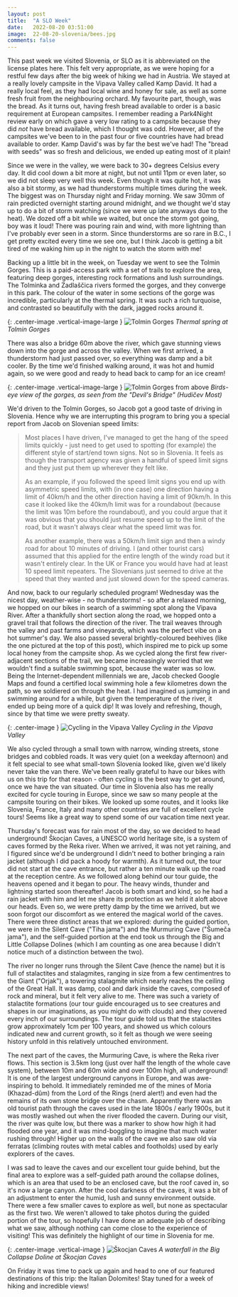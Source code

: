 ```yaml
---
layout: post
title:  "A SLO Week"
date:   2022-08-20 03:51:00
image:  22-08-20-slovenia/bees.jpg
comments: false
---
```


This past week we visited Slovenia, or SLO as it is abbreviated on the license plates here. This felt very appropriate, as we were hoping for a restful few days after the big week of hiking we had in Austria. We stayed at a really lovely campsite in the Vipava Valley called Kamp David. It had a really local feel, as they had local wine and honey for sale, as well as some fresh fruit from the neighbouring orchard. My favourite part, though, was the bread. As it turns out, having fresh bread available to order is a basic requirement at European campsites. I remember reading a Park4Night review early on which gave a very low rating to a campsite because they did *not* have bread available, which I thought was odd. However, all of the campsites we've been to in the past four or five countries have had bread available to order. Kamp David's was by far the best we've had! The "bread with seeds" was so fresh and delicious, we ended up eating most of it plain!

Since we were in the valley, we were back to 30+ degrees Celsius every day. It did cool down a bit more at night, but not until 11pm or even later, so we did not sleep very well this week. Even though it was quite hot, it was also a bit stormy, as we had thunderstorms multiple times during the week. The biggest was on Thursday night and Friday morning. We saw 30mm of rain predicted overnight starting around midnight, and we thought we'd stay up to do a bit of storm watching (since we were up late anyways due to the heat). We dozed off a bit while we waited, but once the storm got going, boy was it loud! There was pouring rain and wind, with more lightning than I've probably ever seen in a storm. Since thunderstorms are so rare in B.C., I get pretty excited every time we see one, but I think Jacob is getting a bit tired of me waking him up in the night to watch the storm with me!

Backing up a little bit in the week, on Tuesday we went to see the Tolmin Gorges. This is a paid-access park with a set of trails to explore the area, featuring deep gorges, interesting rock formations and lush surroundings. The Tolminka and Zadlaščica rivers formed the gorges, and they converge in this park. The colour of the water in some sections of the gorge was incredible, particularly at the thermal spring. It was such a rich turquoise, and contrasted so beautifully with the dark, jagged rocks around it.

{: .center-image .vertical-image-large }
![Tolmin Gorges]({{site.baseurl}}/images/22-08-20-slovenia/gorge1.jpg "Tolmin Gorges")
*Thermal spring at Tolmin Gorges*

There was also a bridge 60m above the river, which gave stunning views down into the gorge and across the valley. When we first arrived, a thunderstorm had just passed over, so everything was damp and a bit cooler. By the time we'd finished walking around, it was hot and humid again, so we were good and ready to head back to camp for an ice cream!

{: .center-image .vertical-image-large }
![Tolmin Gorges from above]({{site.baseurl}}/images/22-08-20-slovenia/gorge2.jpg "Tolmin Gorges from above")
*Birds-eye view of the gorges, as seen from the "Devil's Bridge" (Hudičev Most)*

We'd driven to the Tolmin Gorges, so Jacob got a good taste of driving in Slovenia. Hence why we are interrupting this program to bring you a special report from Jacob on Slovenian speed limits:

> Most places I have driven, I've managed to get the hang of the speed limits quickly - just need to get used to spotting (for example) the different style of start/end town signs. Not so in Slovenia. It feels as though the transport agency was given a handful of speed limit signs and they just put them up wherever they felt like. 
>
> As an example, if you followed the speed limit signs you end up with asymmetric speed limits, with (in one case) one direction having a limit of 40km/h and the other direction having a limit of 90km/h. In this case it looked like the 40km/h limit was for a roundabout (because the limit was 10m before the roundabout), and you could argue that it was obvious that you should just resume speed up to the limit of the road, but it wasn't always clear what the speed limit was for. 
>
> As another example, there was a 50km/h limit sign and then a windy road for about 10 minutes of driving. I (and other tourist cars) assumed that this applied for the entire length of the windy road but it wasn't entirely clear. In the UK or France you would have had at least 10 speed limit repeaters. 
> The Slovenians just seemed to drive at the speed that they wanted and just slowed down for the speed cameras.

And now, back to our regularly scheduled program! Wednesday was the nicest day, weather-wise - no thunderstorms! - so after a relaxed morning, we hopped on our bikes in search of a swimming spot along the Vipava River. After a thankfully short section along the road, we hopped onto a gravel trail that follows the direction of the river. The trail weaves through the valley and past farms and vineyards, which was the perfect vibe on a hot summer's day. We also passed several brightly-coloured beehives (like the one pictured at the top of this post), which inspired me to pick up some local honey from the campsite shop. As we cycled along the first few river-adjacent sections of the trail, we became increasingly worried that we wouldn't find a suitable swimming spot, because the water was so low. Being the Internet-dependent millennials we are, Jacob checked Google Maps and found a certified local swimming hole a few kilometres down the path, so we soldiered on through the heat. I had imagined us jumping in and swimming around for a while, but given the temperature of the river, it ended up being more of a quick dip! It was lovely and refreshing, though, since by that time we were pretty sweaty.

{: .center-image }
![Cycling in the Vipava Valley]({{site.baseurl}}/images/22-08-20-slovenia/bike.jpg "Cycling in the Vipava Valley")
*Cycling in the Vipava Valley*

We also cycled through a small town with narrow, winding streets, stone bridges and cobbled roads. It was very quiet (on a weekday afternoon) and it felt special to see what small-town Slovenia looked like, given we'd likely never take the van there. We've been really grateful to have our bikes with us on this trip for that reason - often cycling is the best way to get around, once we have the van situated. Our time in Slovenia also has me really excited for cycle touring in Europe, since we saw so many people at the campsite touring on their bikes. We looked up some routes, and it looks like Slovenia, France, Italy and many other countries are full of excellent cycle tours! Seems like a great way to spend some of our vacation time next year.

Thursday's forecast was for rain most of the day, so we decided to head underground! Škocjan Caves, a UNESCO world heritage site, is a system of caves formed by the Reka river. When we arrived, it was not yet raining, and I figured since we'd be underground I didn't need to bother bringing a rain jacket (although I did pack a hoody for warmth). As it turned out, the tour did not start at the cave entrance, but rather a ten minute walk up the road at the reception centre. As we followed along behind our tour guide, the heavens opened and it began to pour. The heavy winds, thunder and lightning started soon thereafter! Jacob is both smart and kind, so he had a rain jacket with him and let me share its protection as we held it aloft above our heads. Even so, we were pretty damp by the time we arrived, but we soon forgot our discomfort as we entered the magical world of the caves. There were three distinct areas that we explored: during the guided portion, we were in the Silent Cave ("Tiha jama") and the Murmuring Cave ("Šumeča jama"), and the self-guided portion at the end took us through the Big and Little Collapse Dolines (which I am counting as one area because I didn't notice much of a distinction between the two).

The river no longer runs through the Silent Cave (hence the name) but it is full of stalactites and stalagmites, ranging in size from a few centimentres to the Giant ("Orjak"), a towering stalagmite which nearly reaches the ceiling of the Great Hall. It was damp, cool and dark inside the caves, composed of rock and mineral, but it felt very alive to me. There was such a variety of stalactite formations (our tour guide encouraged us to see creatures and shapes in our imaginations, as you might do with clouds) and they covered every inch of our surroundings. The tour guide told us that the stalactites grow approximately 1cm per 100 years, and showed us which colours indicated new and current growth, so it felt as though we were seeing history unfold in this relatively untouched environment.

The next part of the caves, the Murmuring Cave, is where the Reka river flows. This section is 3.5km long (just over half the length of the whole cave system), between 10m and 60m wide and over 100m high, all underground! It is one of the largest underground canyons in Europe, and was awe-inspiring to behold. It immediately reminded me of the mines of Moria (Khazad-dûm) from the Lord of the Rings (nerd alert!) and even had the remains of its own stone bridge over the chasm. Apparently there was an old tourist path through the caves used in the late 1800s / early 1900s, but it was mostly washed out when the river flooded the cavern. During our visit, the river was quite low, but there was a marker to show how high it had flooded one year, and it was mind-boggling to imagine that much water rushing through! Higher up on the walls of the cave we also saw old via ferratas (climbing routes with metal cables and footholds) used by early explorers of the caves.

I was sad to leave the caves and our excellent tour guide behind, but the final area to explore was a self-guided path around the collapse dolines, which is an area that used to be an enclosed cave, but the roof caved in, so it's now a large canyon. After the cool darkness of the caves, it was a bit of an adjustment to enter the humid, lush and sunny environment outside. There were a few smaller caves to explore as well, but none as spectacular as the first two. We weren't allowed to take photos during the guided portion of the tour, so hopefully I have done an adequate job of describing what we saw, although nothing can come close to the experience of visiting! This was definitely the highlight of our time in Slovenia for me.

{: .center-image .vertical-image }
![Škocjan Caves]({{site.baseurl}}/images/22-08-20-slovenia/caves.jpg "Škocjan Caves")
*A waterfall in the Big Collapse Doline at Škocjan Caves*

On Friday it was time to pack up again and head to one of our featured destinations of this trip: the Italian Dolomites! Stay tuned for a week of hiking and incredible views!
